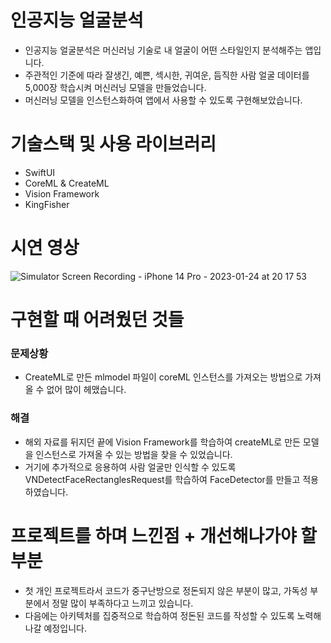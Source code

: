 # 인공지능 얼굴분석
- 인공지능 얼굴분석은 머신러닝 기술로 내 얼굴이 어떤 스타일인지 분석해주는 앱입니다.
- 주관적인 기준에 따라 잘생긴, 예쁜, 섹시한, 귀여운, 듬직한 사람 얼굴 데이터를 5,000장 학습시켜 머신러닝 모델을 만들었습니다.
- 머신러닝 모델을 인스턴스화하여 앱에서 사용할 수 있도록 구현해보았습니다.

# 기술스택 및 사용 라이브러리
- SwiftUI
- CoreML & CreateML
- Vision Framework
- KingFisher

# 시연 영상
![Simulator Screen Recording - iPhone 14 Pro - 2023-01-24 at 20 17 53](https://user-images.githubusercontent.com/64826110/214280299-28704b7d-a425-4760-bb00-824cd9857cac.gif)

# 구현할 때 어려웠던 것들
### 문제상황 
- CreateML로 만든 mlmodel 파일이 coreML 인스턴스를 가져오는 방법으로 가져올 수 없어 많이 헤맸습니다.

### 해결
- 해외 자료를 뒤지던 끝에 Vision Framework를 학습하여 createML로 만든 모델을 인스턴스로 가져올 수 있는 방법을 찾을 수 있었습니다.
- 거기에 추가적으로 응용하여 사람 얼굴만 인식할 수 있도록 VNDetectFaceRectanglesRequest를 학습하여 FaceDetector를 만들고 적용하였습니다.

# 프로젝트를 하며 느낀점 + 개선해나가야 할 부분
- 첫 개인 프로젝트라서 코드가 중구난방으로 정돈되지 않은 부분이 많고, 가독성 부분에서 정말 많이 부족하다고 느끼고 있습니다.
- 다음에는 아키텍처를 집중적으로 학습하여 정돈된 코드를 작성할 수 있도록 노력해나갈 예정입니다.
